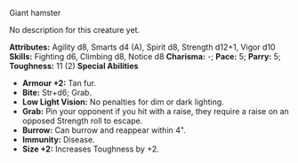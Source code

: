 Giant hamster

No description for this creature yet.

**Attributes:** Agility d8, Smarts d4 (A), Spirit d8, Strength d12+1,
Vigor d10
**Skills:** Fighting d6, Climbing d8, Notice d8
**Charisma:** -; **Pace:** 5; **Parry:** 5; **Toughness:** 11 (2)
**Special Abilities**
- **Armour +2:** Tan fur.
- **Bite:** Str+d6; Grab.
- **Low Light Vision:** No penalties for dim or dark lighting.
- **Grab:** Pin your opponent if you hit with a raise, they require a
raise on an opposed Strength roll to escape.
- **Burrow:** Can burrow and reappear within 4".
- **Immunity:** Disease.
- **Size +2:** Increases Toughness by +2.

